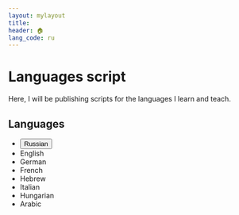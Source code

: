 ```yaml
---
layout: mylayout
title:
header: 🏠︎
lang_code: ru
---
```


# Languages script

Here, I will be publishing scripts for the languages I learn and teach.

## Languages
* <a href="/languages/ru"><button name="button" class="button">Russian</button></a>
* English
* German
* French
* Hebrew
* Italian
* Hungarian
* Arabic